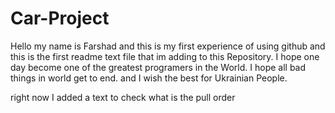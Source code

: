 # Car-Project
Hello my name is Farshad and this is my first experience of using github and
this is the first readme text file that im adding to this Repository.
I hope one day become one of the greatest programers in the World.
I hope all bad things in world get to end. and I wish the best for Ukrainian People.


right now I added a text to check what is the pull order
